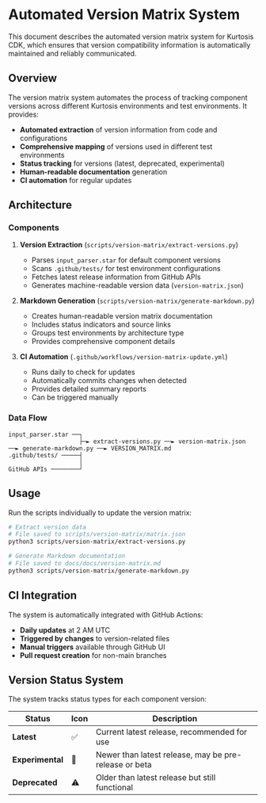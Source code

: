 # Automated Version Matrix System

This document describes the automated version matrix system for Kurtosis CDK, which ensures that version compatibility information is automatically maintained and reliably communicated.

## Overview

The version matrix system automates the process of tracking component versions across different Kurtosis environments and test environments. It provides:

- **Automated extraction** of version information from code and configurations
- **Comprehensive mapping** of versions used in different test environments
- **Status tracking** for versions (latest, deprecated, experimental)
- **Human-readable documentation** generation
- **CI automation** for regular updates

## Architecture

### Components

1. **Version Extraction** (`scripts/version-matrix/extract-versions.py`)
   - Parses `input_parser.star` for default component versions
   - Scans `.github/tests/` for test environment configurations
   - Fetches latest release information from GitHub APIs
   - Generates machine-readable version data (`version-matrix.json`)

2. **Markdown Generation** (`scripts/version-matrix/generate-markdown.py`)
   - Creates human-readable version matrix documentation
   - Includes status indicators and source links
   - Groups test environments by architecture type
   - Provides comprehensive component details

3. **CI Automation** (`.github/workflows/version-matrix-update.yml`)
   - Runs daily to check for updates
   - Automatically commits changes when detected
   - Provides detailed summary reports
   - Can be triggered manually

### Data Flow

```
input_parser.star ──┐
                    ├─► extract-versions.py ──► version-matrix.json ──► generate-markdown.py ──► VERSION_MATRIX.md
.github/tests/ ─────┤
                    │
GitHub APIs ────────┘
```

## Usage

Run the scripts individually to update the version matrix:

```bash
# Extract version data
# File saved to scripts/version-matrix/matrix.json
python3 scripts/version-matrix/extract-versions.py

# Generate Markdown documentation
# File saved to docs/docs/version-matrix.md
python3 scripts/version-matrix/generate-markdown.py
```

## CI Integration

The system is automatically integrated with GitHub Actions:

- **Daily updates** at 2 AM UTC
- **Triggered by changes** to version-related files
- **Manual triggers** available through GitHub UI
- **Pull request creation** for non-main branches

## Version Status System

The system tracks status types for each component version:

| Status | Icon | Description |
|--------|------|-------------|
| **Latest** | ✅ | Current latest release, recommended for use |
| **Experimental** | 🧪 | Newer than latest release, may be pre-release or beta |
| **Deprecated** | ⚠️ | Older than latest release but still functional |
